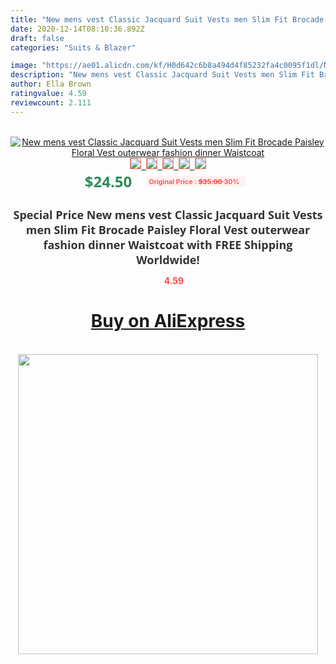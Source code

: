 ```yaml
---
title: "New mens vest Classic Jacquard Suit Vests men Slim Fit Brocade Paisley Floral Vest outerwear fashion dinner Waistcoat"
date: 2020-12-14T08:10:36.892Z
draft: false
categories: "Suits & Blazer"

image: "https://ae01.alicdn.com/kf/H0d642c6b8a494d4f85232fa4c0095f1dl/New-mens-vest-Classic-Jacquard-Suit-Vests-men-Slim-Fit-Brocade-Paisley-Floral-Vest-outerwear-fashion.jpg"
description: "New mens vest Classic Jacquard Suit Vests men Slim Fit Brocade Paisley Floral Vest outerwear fashion dinner Waistcoat"
author: Ella Brown
ratingvalue: 4.59
reviewcount: 2.111
---
```

<br>
<div style="text-align: center;">
<a href="https://s.click.aliexpress.com/e/_AZtHeV" target="_blank" rel="nofollow noopener noreferrer"><img alt="New mens vest Classic Jacquard Suit Vests men Slim Fit Brocade Paisley Floral Vest outerwear fashion dinner Waistcoat" class="magnifier-image" src="https://ae01.alicdn.com/kf/H0d642c6b8a494d4f85232fa4c0095f1dl/New-mens-vest-Classic-Jacquard-Suit-Vests-men-Slim-Fit-Brocade-Paisley-Floral-Vest-outerwear-fashion.jpg_640x640.jpg">
<br>
<img style="border:1px solid salmon" src="https://ae01.alicdn.com/kf/H0d642c6b8a494d4f85232fa4c0095f1dl/New-mens-vest-Classic-Jacquard-Suit-Vests-men-Slim-Fit-Brocade-Paisley-Floral-Vest-outerwear-fashion.jpg_120x120.jpg">&nbsp;&nbsp;<img style="border:1px solid salmon" src="https://ae01.alicdn.com/kf/Ha262d90273ce41e5a7d1b647553699ff6/New-mens-vest-Classic-Jacquard-Suit-Vests-men-Slim-Fit-Brocade-Paisley-Floral-Vest-outerwear-fashion.jpg_120x120.jpg">&nbsp;&nbsp;<img style="border:1px solid salmon" src="https://ae01.alicdn.com/kf/Hf6ba834b4985439b89a31ccad7c6cbe6O/New-mens-vest-Classic-Jacquard-Suit-Vests-men-Slim-Fit-Brocade-Paisley-Floral-Vest-outerwear-fashion.jpg_120x120.jpg">&nbsp;&nbsp;<img style="border:1px solid salmon" src="https://ae01.alicdn.com/kf/Hb3a479c9b76c4bb29466209b69976311l/New-mens-vest-Classic-Jacquard-Suit-Vests-men-Slim-Fit-Brocade-Paisley-Floral-Vest-outerwear-fashion.jpg_120x120.jpg">&nbsp;&nbsp;<img style="border:1px solid salmon" src="https://ae01.alicdn.com/kf/H83caf9d547254b2dafc5d813d80629e89/New-mens-vest-Classic-Jacquard-Suit-Vests-men-Slim-Fit-Brocade-Paisley-Floral-Vest-outerwear-fashion.jpg_120x120.jpg"></a></div><br0>
<div style="text-align: center;"><span style="background-color: white; border: 0px; box-sizing: border-box; color: seagreen; display: inline-block; font-family: &quot;open sans&quot; , &quot;arial&quot; , &quot;helvetica&quot; , sans-serif , &quot;heiti&quot;; font-size: 24px; font-stretch: inherit; font-weight: 700; line-height: inherit; margin: 0px 10px 0px 0px; padding: 0px; vertical-align: middle;">$24.50 </span>
<span style="background: rgb(255 , 241 , 241); border-radius: 3px; border: 0px; box-sizing: border-box; color: #ff4747; display: inline-block; font-family: inherit; font-size: 12px; font-stretch: inherit; font-style: inherit; font-variant: inherit; font-weight: 600; line-height: inherit; margin: 0px; padding: 2px 5px; transform: scale(0.9); vertical-align: middle;">Original Price : <b style="text-decoration: line-through;">$35.00 </b> 30%&nbsp;&nbsp;</span></div>
<h1 style="color: #333333; display: inline-block; font-family: &quot;open sans&quot; , &quot;arial&quot; , &quot;helvetica&quot; , sans-serif , &quot;heiti&quot;; font-size: 18px; font-stretch: inherit; font-weight: 700; text-align: center;">Special Price New mens vest Classic Jacquard Suit Vests men Slim Fit Brocade Paisley Floral Vest outerwear fashion dinner Waistcoat with FREE Shipping Worldwide!</h1>
<div style="color: #ff4747; text-align: center;">
<img src="https://4.bp.blogspot.com/-M0ZcTcb-5uY/XleCXlxnR4I/AAAAAAAAAEc/OrjgMkXV1oMQFaCRZj5HQwOCBcu3w1FegCPcBGAYYCw/s1600/star.png" style="height: 15px;">&nbsp;<b>4.59</b></div>
<div class="button_cont" align="center"><a class="buynow_a" href="https://s.click.aliexpress.com/e/_AZtHeV" target="_blank" rel="nofollow noopener noreferrer"><H1>Buy on AliExpress</H1></a></div><br>
<div class="separator" style="clear: both; text-align: center;">
<img src="https://lh3.googleusercontent.com/-pTy5HemUv9M/XlePHvY0dAI/AAAAAAAAAE4/0nX5iRUoIWY8eMW9Dpxeirr157OZliDIgCLcBGAsYHQ/s1600/badge.gif" width="480">
</div>
